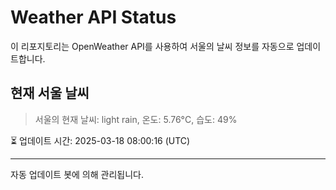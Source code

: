 
# Weather API Status

이 리포지토리는 OpenWeather API를 사용하여 서울의 날씨 정보를 자동으로 업데이트합니다.

## 현재 서울 날씨
> 서울의 현재 날씨: light rain, 온도: 5.76°C, 습도: 49%

⏳ 업데이트 시간: 2025-03-18 08:00:16 (UTC)

---
자동 업데이트 봇에 의해 관리됩니다.
